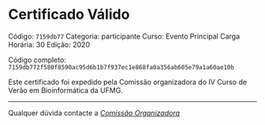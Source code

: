 # Certificado Válido

Código: `7159db77`
Categoria: participante
Curso: Evento Principal
Carga Horária: 30
Edição: 2020


Código completo: `7159db772f580f8590ac95d6b1b7f937ec1e868fa0a356ab605e79a1a60ae10b`


Este certificado foi expedido pela Comissão organizadora do IV Curso de Verão em Bioinformática da UFMG.

----

Qualquer dúvida contacte a [_Comissão Organizadora_](<mailto:cursobioinfoufmg@gmail.com$subject=[Certificados]>)

